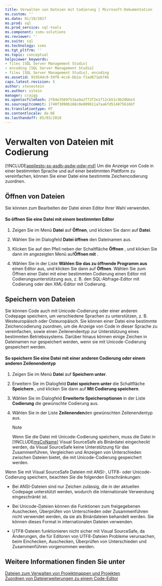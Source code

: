 ```yaml
---
title: Verwalten von Dateien mit Codierung | Microsoft-Dokumentation
ms.custom: ''
ms.date: 01/19/2017
ms.prod: sql
ms.prod_service: sql-tools
ms.component: ssms-solutions
ms.reviewer: ''
ms.suite: sql
ms.technology: ssms
ms.tgt_pltfrm: ''
ms.topic: conceptual
helpviewer_keywords:
- files [SQL Server Management Studio]
- encoding [SQL Server Management Studio]
- files [SQL Server Management Studio], encoding
ms.assetid: 919544c9-59f0-4cc6-bb2a-f1ad671eb74b
caps.latest.revision: 5
author: stevestein
ms.author: sstein
manager: craigg
ms.openlocfilehash: 2f04e3569753aa9a2f73f2e1f12cb51c9b20bbe3
ms.sourcegitcommit: 1740f3090b168c0e809611a7aa6fd514075616bf
ms.translationtype: HT
ms.contentlocale: de-DE
ms.lasthandoff: 05/03/2018
---
```

# <a name="manage-files-with-encoding"></a>Verwalten von Dateien mit Codierung
[!INCLUDE[appliesto-ss-asdb-asdw-pdw-md](../../includes/appliesto-ss-asdb-asdw-pdw-md.md)]
Um die Anzeige von Code in einer bestimmten Sprache und auf einer bestimmten Plattform zu vereinfachen, können Sie einer Datei eine bestimmte Zeichencodierung zuordnen.  
  
## <a name="opening-files"></a>Öffnen von Dateien  
Sie können zum Bearbeiten der Datei einen Editor Ihrer Wahl verwenden.  
  
#### <a name="to-open-a-file-with-a-specific-editor"></a>So öffnen Sie eine Datei mit einem bestimmten Editor  
  
1.  Zeigen Sie im Menü **Datei** auf **Öffnen**, und klicken Sie dann auf **Datei**.  
  
2.  Wählen Sie im Dialogfeld **Datei öffnen** den Dateinamen aus.  
  
3.  Klicken Sie auf den Pfeil neben der Schaltfläche **Öffnen** , und klicken Sie dann im angezeigten Menü auf**Öffnen mit** .  
  
4.  Wählen Sie in der Liste **Wählen Sie das zu öffnende Programm aus** einen Editor aus, und klicken Sie dann auf **Öffnen**. Wählen Sie zum Öffnen einer Datei mit einer bestimmten Codierung einen Editor mit Codierungsunterstützung aus, z. B. den SQL-Abfrage-Editor mit Codierung oder den XML-Editor mit Codierung.  
  
## <a name="saving-files"></a>Speichern von Dateien  
Sie können Code auch mit Unicode-Codierung oder einer anderen Codepage speichern, um verschiedene Sprachen zu unterstützen, z. B. Westeuropäisch oder Osteuropäisch. Sie können einer Datei eine bestimmte Zeichencodierung zuordnen, um die Anzeige von Code in dieser Sprache zu vereinfachen, sowie einen Zeilenendentyp zur Unterstützung eines bestimmten Betriebssystems. Darüber hinaus können einige Zeichen in Dateinamen nur gespeichert werden, wenn sie mit Unicode-Codierung gespeichert werden.  
  
#### <a name="to-save-a-file-with-a-different-encoding-or-line-ending-type"></a>So speichern Sie eine Datei mit einer anderen Codierung oder einem anderen Zeilenendentyp  
  
1.  Zeigen Sie im Menü **Datei** auf **Speichern <filename> unter**.  
  
2.  Erweitern Sie im Dialogfeld **Datei speichern unter** die Schaltfläche **Speichern** , und klicken Sie dann auf **Mit Codierung speichern**.  
  
3.  Wählen Sie im Dialogfeld **Erweiterte Speicheroptionen** in der Liste **Codierung** die gewünschte Codierung aus.  
  
4.  Wählen Sie in der Liste **Zeilenenden**den gewünschten Zeilenendentyp aus.  
  
    > [!NOTE]  
    > Wenn Sie die Datei mit Unicode-Codierung speichern, muss die Datei in [!INCLUDE[msCoName](../../includes/msconame_md.md)] Visual SourceSafe als Binärdatei eingecheckt werden, da Visual SourceSafe keine Unterstützung für das Zusammenführen, Vergleichen und Anzeigen von Unterschieden zwischen Dateien bietet, die mit Unicode-Codierung gespeichert werden.  
  
Wenn Sie mit Visual SourceSafe Dateien mit ANSI-, UTF8- oder Unicode-Codierung speichern, beachten Sie die folgenden Einschränkungen:  
  
-   Bei ANSI-Dateien sind nur Zeichen zulässig, die in der aktuellen Codepage unterstützt werden, wodurch die internationale Verwendung eingeschränkt ist.  
  
-   Bei Unicode-Dateien können die Funktionen zum freigegebenen Auschecken, Überprüfen von Unterschieden oder Zusammenführen nicht verwendet werden, da sie als Binärdateien behandelt werden. Sie können dieses Format in internationalen Dateien verwenden.  
  
-   UTF8-Dateien funktionieren nicht sicher mit Visual SourceSafe, da Änderungen, die für Editoren von UTF8-Dateien Probleme verursachen, beim Einchecken, Auschecken, Überprüfen von Unterschieden und Zusammenführen vorgenommen werden.  
  
## <a name="see-also"></a>Weitere Informationen finden Sie unter  
[Dateien zum Verwalten von Projektmappen und Projekten](../../ssms/solution/files-that-manage-solutions-and-projects.md)  
[Zuordnen von Dateierweiterungen zu einem Code-Editor](http://msdn.microsoft.com/en-us/193630f4-93de-4950-8f36-68702531f925)  
  
